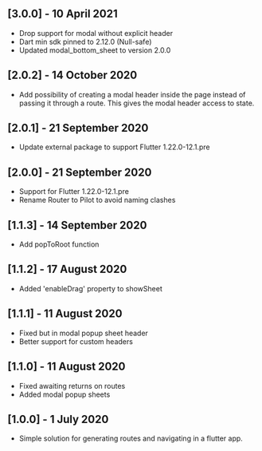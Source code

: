 ## [3.0.0] - 10 April 2021

* Drop support for modal without explicit header
* Dart min sdk pinned to 2.12.0 (Null-safe)
* Updated modal_bottom_sheet to version 2.0.0

## [2.0.2] - 14 October 2020

* Add possibility of creating a modal header inside the page instead of passing it through a route. This gives the modal header access to state.

## [2.0.1] - 21 September 2020

* Update external package to support Flutter 1.22.0-12.1.pre

## [2.0.0] - 21 September 2020

* Support for Flutter 1.22.0-12.1.pre
* Rename Router to Pilot to avoid naming clashes

## [1.1.3] - 14 September 2020

* Add popToRoot function

## [1.1.2] - 17 August 2020

* Added 'enableDrag' property to showSheet

## [1.1.1] - 11 August 2020

* Fixed but in modal popup sheet header
* Better support for custom headers

## [1.1.0] - 11 August 2020

* Fixed awaiting returns on routes
* Added modal popup sheets

## [1.0.0] - 1 July 2020

* Simple solution for generating routes and navigating in a flutter app.
